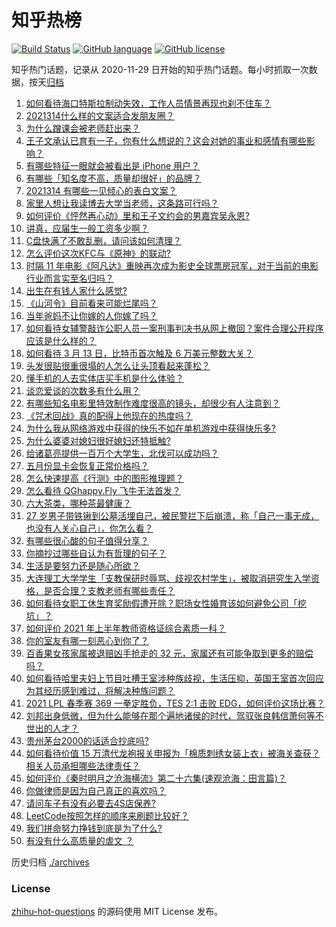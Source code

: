 # 知乎热榜
[![Build Status](https://github.com/ToWeLong/zhihu-hot-questions/workflows/CI/badge.svg)](https://github.com/ToWeLong/zhihu-hot-questions/actions)
[![GitHub language](https://img.shields.io/badge/language-golang-orange.svg)](https://golang.org/)
[![GitHub license](https://img.shields.io/github/license/ToWeLong/zhihu-hot-questions)](https://github.com/ToWeLong/zhihu-hot-questions/blob/main/LICENSE)

知乎热门话题，记录从 2020-11-29 日开始的知乎热门话题。每小时抓取一次数据，按天[归档](./archives)

<!-- BEGIN -->

1. [如何看待海口特斯拉制动失效，工作人员情景再现也刹不住车？](https://www.zhihu.com/question/449227121)
1. [2021314什么样的文案适合发朋友圈？](https://www.zhihu.com/question/448761958)
1. [为什么蹭课会被老师赶出来？](https://www.zhihu.com/question/355822061)
1. [王子文承认已育有一子，你有什么想说的？这会对她的事业和感情有哪些影响？](https://www.zhihu.com/question/449204610)
1. [有哪些特征一眼就会被看出是 iPhone 用户？](https://www.zhihu.com/question/357678200)
1. [有哪些「知名度不高，质量却很好」的品牌？](https://www.zhihu.com/question/35886615)
1. [2021314 有哪些一见倾心的表白文案？](https://www.zhihu.com/question/449063807)
1. [家里人想让我读博去大学当老师，这条路可行吗？](https://www.zhihu.com/question/448393868)
1. [如何评价《怦然再心动》里和王子文约会的男嘉宾吴永恩?](https://www.zhihu.com/question/448054194)
1. [讲真，应届生一般工资多少啊？](https://www.zhihu.com/question/58570383)
1. [C盘快满了不敢乱删，请问该如何清理？](https://www.zhihu.com/question/379384714)
1. [怎么评价这次KFC与《原神》的联动?](https://www.zhihu.com/question/449051034)
1. [时隔 11 年电影《阿凡达》重映再次成为影史全球票房冠军，对于当前的电影行业而言实至名归吗？](https://www.zhihu.com/question/448750459)
1. [出生在有钱人家什么感觉?](https://www.zhihu.com/question/384673502)
1. [《山河令》目前看来可能烂尾吗？](https://www.zhihu.com/question/448992898)
1. [当年爸妈不让你嫁的人你嫁了吗？](https://www.zhihu.com/question/443594106)
1. [如何看待女辅警敲诈公职人员一案刑事判决书从网上撤回？案件合理公开程序应该是什么样的？](https://www.zhihu.com/question/449028350)
1. [如何看待 3 月 13 日，比特币首次触及 6 万美元整数大关？](https://www.zhihu.com/question/449150635)
1. [头发很贴很重很塌的人怎么让头顶看起来蓬松？](https://www.zhihu.com/question/20340797)
1. [懂手机的人去实体店买手机是什么体验？](https://www.zhihu.com/question/442650451)
1. [谈恋爱谈的次数多有什么用？](https://www.zhihu.com/question/334622048)
1. [有哪些知名电影里特效制作难度很高的镜头，却很少有人注意到？](https://www.zhihu.com/question/448466173)
1. [《咒术回战》真的配得上他现在的热度吗？](https://www.zhihu.com/question/444766202)
1. [为什么我从网络游戏中获得的快乐不如在单机游戏中获得快乐多?](https://www.zhihu.com/question/448970693)
1. [为什么婆婆对媳妇很好媳妇还特抵触?](https://www.zhihu.com/question/446933492)
1. [给诸葛亮提供一百万个大学生，北伐可以成功吗？](https://www.zhihu.com/question/443277138)
1. [五月份显卡会恢复正常价格吗？](https://www.zhihu.com/question/445365770)
1. [怎么快速提高《行测》中的图形推理题？](https://www.zhihu.com/question/300875689)
1. [怎么看待 QGhappy.Fly 飞牛无法首发？](https://www.zhihu.com/question/449051540)
1. [六大茶类，哪种茶最健康？](https://www.zhihu.com/question/57244114)
1. [27 岁男子带铁锹到公墓活埋自己，被民警拦下后崩溃，称「自己一事无成，也没有人关心自己」，你怎么看？](https://www.zhihu.com/question/448895485)
1. [有哪些很心酸的句子值得分享？](https://www.zhihu.com/question/447360077)
1. [你摘抄过哪些自认为有哲理的句子？](https://www.zhihu.com/question/447471891)
1. [生活是要努力还是随心所欲？](https://www.zhihu.com/question/445846632)
1. [大连理工大学学生「支教保研时辱骂、歧视农村学生」，被取消研究生入学资格，是否合理？支教老师有哪些责任？](https://www.zhihu.com/question/449089292)
1. [如何看待女职工休生育奖励假遭开除？职场女性婚育该如何避免公司「挖坑」？](https://www.zhihu.com/question/449246712)
1. [如何评价 2021 年上半年教师资格证综合素质一科？](https://www.zhihu.com/question/449085143)
1. [你的室友有哪一刻恶心到你了？](https://www.zhihu.com/question/356119656)
1. [百香果女孩家属被退赔凶手抢走的 32 元，家属还有可能争取到更多的赔偿吗？](https://www.zhihu.com/question/449138131)
1. [如何看待哈里夫妇上节目吐槽王室涉种族歧视，生活压抑，英国王室首次回应为其经历感到难过，将解决种族问题？](https://www.zhihu.com/question/448584950)
1. [2021 LPL 春季赛 369 一拳定胜负，TES 2:1 击败 EDG，如何评价这场比赛？](https://www.zhihu.com/question/449151395)
1. [刘邦出身低微，但为什么能够在那个遍地诸侯的时代，驾驭张良韩信萧何等不世出的人才？](https://www.zhihu.com/question/326411244)
1. [贵州茅台2000的话适合抄底吗?](https://www.zhihu.com/question/445691261)
1. [如何看待价值 15 万清代龙袍报关申报为「棉质刺绣女装上衣」被海关查获？相关人员承担哪些法律责任？](https://www.zhihu.com/question/448701359)
1. [如何评价《秦时明月之沧海横流》第二十六集(速观沧海：田言篇)？](https://www.zhihu.com/question/448725214)
1. [你做律师是因为自己真正的喜欢吗？](https://www.zhihu.com/question/447881795)
1. [请问车子有没有必要去4S店保养?](https://www.zhihu.com/question/430070457)
1. [LeetCode按照怎样的顺序来刷题比较好？](https://www.zhihu.com/question/36738189)
1. [我们拼命努力挣钱到底是为了什么?](https://www.zhihu.com/question/448291367)
1. [有没有什么高质量的虐文 ？](https://www.zhihu.com/question/438735007)

<!-- END -->

历史归档 [./archives](./archives)


### License
[zhihu-hot-questions](https://github.com/towelong/zhihu-hot-questions) 的源码使用 MIT License 发布。